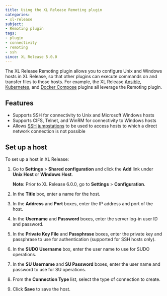 ```yaml
---
title: Using the XL Release Remoting plugin
categories:
- xl-release
subject:
- Remoting plugin
tags:
- plugin
- connectivity
- remoting
- ssh
since: XL Release 5.0.0
---
```


The XL Release Remoting plugin allows you to configure Unix and Windows hosts in XL Release, so that other plugins can execute commands on and transfer files to those hosts. For example, the XL Release [Ansible](/xl-release/how-to/ansible-plugin.html), [Kubernetes](/xl-release/how-to/kubernetes-plugin.html), and [Docker Compose](/xl-release/how-to/docker-compose-plugin.html) plugins all leverage the Remoting plugin.

## Features

* Supports SSH for connectivity to Unix and Microsoft Windows hosts
* Supports CIFS, Telnet, and WinRM for connectivity to Windows hosts
* Allows [SSH jumpstations](/xl-release/how-to/configure-a-jumpstation.html) to be used to access hosts to which a direct network connection is not possible

## Set up a host

To set up a host in XL Release:

1. Go to **Settings** > **Shared configuration** and click the **Add** link under **Unix Host** or **Windows Host**.

    **Note:** Prior to XL Release 6.0.0, go to **Settings** > **Configuration**.

1. In the **Title** box, enter a name for the host.
1. In the **Address** and **Port** boxes, enter the IP address and port of the host.
1. In the **Username** and **Password** boxes, enter the server log-in user ID and password.
1. In the **Private Key File** and **Passphrase** boxes, enter the private key and passphrase to use for authentication (supported for SSH hosts only).
1. In the **SUDO Username** box, enter the user name to use for SUDO operations.
1. In the **SU Username** and **SU Password** boxes, enter the user name and password to use for SU operations.
1. From the **Connection Type** list, select the type of connection to create.
1. Click **Save** to save the host.
